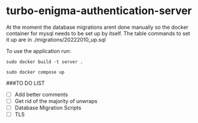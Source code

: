 # turbo-enigma-authentication-server

At the moment the database migrations arent done manually
so the docker container for mysql needs to be set up by itself.
The table commands to set it up are in ./migrations/20222010_up.sql

To use the application run:
```
sudo docker build -t server .

sudo docker compose up
```
###TO DO LIST

- [ ] Add better comments
- [ ] Get rid of the majority of unwraps
- [ ] Database Migration Scripts
- [ ] TLS
